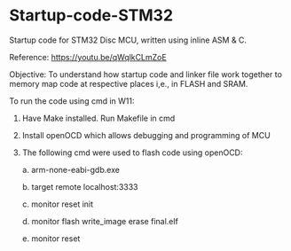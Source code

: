 # Startup-code-STM32
Startup code for STM32 Disc MCU, written using inline ASM &amp; C. 

Reference: https://youtu.be/qWqlkCLmZoE

Objective: To understand how startup code and linker file work together to memory map code at respective places i,e., in FLASH and SRAM.

To run the code using cmd in W11:
  1. Have Make installed. Run Makefile in cmd
  2. Install openOCD which allows debugging and programming of MCU
  3. The following cmd were used to flash code using openOCD:
  
      a. arm-none-eabi-gdb.exe
      
      b. target remote localhost:3333
      
      c. monitor reset init
      
      d. monitor flash write_image erase final.elf
      
      e. monitor reset

